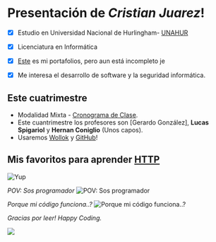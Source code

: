 # Presentación de *Cristian Juarez*!
- [x] Estudio en Universidad Nacional de Hurlingham- [UNAHUR](https://unahur.edu.ar)
- [x] Licenciatura en Informática

- [x] [Este](https://cristianjuarezz.github.io/) es mi portafolios, pero aun está incompleto je
- [x] Me interesa el desarrollo de software y la seguridad informática.

## Este cuatrimestre 
* Modalidad Mixta - [Cronograma de Clase](https://docs.google.com/spreadsheets/d/19FZB2t00NWQ7dwygWRktajAV2mjbeTOqePBJ9XRWacw/edit?usp=sharing). 
* Este cuantrimestre los profesores son [Gerardo González], **Lucas Spigariol** y **Hernan Coniglio** (Unos capos).
* Usaremos [Wollok](https://wollok.org) y [GitHub](https://github.com)!


## Mis favoritos para aprender [HTTP](https://http.cat)

![Yup](https://http.cat/407)

_POV: Sos programador_
![POV: Sos programador](https://http.cat/402)

_Porque mi código funciona..?_
![Porque mi código funciona..?](https://http.cat/102)

*Gracias por leer! Happy Coding.*














![]('uggcf://a4guna1ry.tvguho.vb/')
